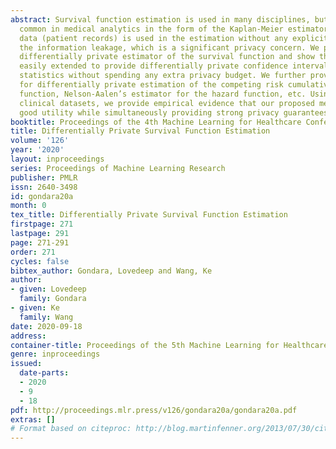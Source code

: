 ```yaml
---
abstract: Survival function estimation is used in many disciplines, but it is most
  common in medical analytics in the form of the Kaplan-Meier estimator. Sensitive
  data (patient records) is used in the estimation without any explicit control on
  the information leakage, which is a significant privacy concern. We propose a first
  differentially private estimator of the survival function and show that it can be
  easily extended to provide differentially private confidence intervals and test
  statistics without spending any extra privacy budget. We further provide extensions
  for differentially private estimation of the competing risk cumulative incidence
  function, Nelson-Aalen’s estimator for the hazard function, etc. Using eleven real-life
  clinical datasets, we provide empirical evidence that our proposed method provides
  good utility while simultaneously providing strong privacy guarantees.
booktitle: Proceedings of the 4th Machine Learning for Healthcare Conference
title: Differentially Private Survival Function Estimation
volume: '126'
year: '2020'
layout: inproceedings
series: Proceedings of Machine Learning Research
publisher: PMLR
issn: 2640-3498
id: gondara20a
month: 0
tex_title: Differentially Private Survival Function Estimation
firstpage: 271
lastpage: 291
page: 271-291
order: 271
cycles: false
bibtex_author: Gondara, Lovedeep and Wang, Ke
author:
- given: Lovedeep
  family: Gondara
- given: Ke
  family: Wang
date: 2020-09-18
address: 
container-title: Proceedings of the 5th Machine Learning for Healthcare Conference
genre: inproceedings
issued:
  date-parts:
  - 2020
  - 9
  - 18
pdf: http://proceedings.mlr.press/v126/gondara20a/gondara20a.pdf
extras: []
# Format based on citeproc: http://blog.martinfenner.org/2013/07/30/citeproc-yaml-for-bibliographies/
---
```

